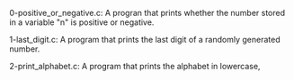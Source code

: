 0-positive_or_negative.c: A progran that prints whether the number stored in a variable "n" is positive or negative.

1-last_digit.c: A program that prints the last digit of a randomly generated number.

2-print_alphabet.c: A program that prints the alphabet in lowercase,
